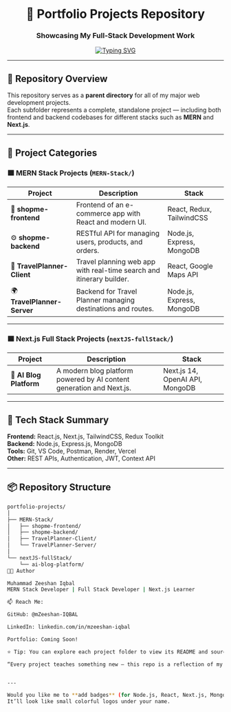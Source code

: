 <h1 align="center">🌟 Portfolio Projects Repository</h1>
<h3 align="center">Showcasing My Full-Stack Development Work</h3>

<p align="center">
  <a href="https://github.com/mZeeshan-IQBAL">
    <img src="https://readme-typing-svg.demolab.com?font=Poppins&weight=500&size=22&pause=1000&center=true&vCenter=true&width=450&lines=MERN+Stack+Developer;Full+Stack+Developer;Next.js+Learner;Passionate+Problem+Solver" alt="Typing SVG" />
  </a>
</p>

---

## 📂 Repository Overview

This repository serves as a **parent directory** for all of my major web development projects.  
Each subfolder represents a complete, standalone project — including both frontend and backend codebases for different stacks such as **MERN** and **Next.js**.

---

## 🚀 Project Categories

### 🟩 MERN Stack Projects (`MERN-Stack/`)

| Project | Description | Stack |
|----------|--------------|--------|
| 🛒 **shopme-frontend** | Frontend of an e-commerce app with React and modern UI. | React, Redux, TailwindCSS |
| ⚙️ **shopme-backend** | RESTful API for managing users, products, and orders. | Node.js, Express, MongoDB |
| 🧭 **TravelPlanner-Client** | Travel planning web app with real-time search and itinerary builder. | React, Google Maps API |
| 🌍 **TravelPlanner-Server** | Backend for Travel Planner managing destinations and routes. | Node.js, Express, MongoDB |

---

### 🟦 Next.js Full Stack Projects (`nextJS-fullStack/`)

| Project | Description | Stack |
|----------|--------------|--------|
| 🧠 **AI Blog Platform** | A modern blog platform powered by AI content generation and Next.js. | Next.js 14, OpenAI API, MongoDB |

---

## 🧰 Tech Stack Summary

**Frontend:** React.js, Next.js, TailwindCSS, Redux Toolkit  
**Backend:** Node.js, Express.js, MongoDB  
**Tools:** Git, VS Code, Postman, Render, Vercel  
**Other:** REST APIs, Authentication, JWT, Context API  

---

## 📦 Repository Structure

```bash
portfolio-projects/
│
├── MERN-Stack/
│   ├── shopme-frontend/
│   ├── shopme-backend/
│   ├── TravelPlanner-Client/
│   └── TravelPlanner-Server/
│
└── nextJS-fullStack/
    └── ai-blog-platform/
🧑‍💻 Author

Muhammad Zeeshan Iqbal
MERN Stack Developer | Full Stack Developer | Next.js Learner

📫 Reach Me:

GitHub: @mZeeshan-IQBAL

LinkedIn: linkedin.com/in/mzeeshan-iqbal

Portfolio: Coming Soon!

⭐ Tip: You can explore each project folder to view its README and source code individually.

“Every project teaches something new — this repo is a reflection of my journey as a full-stack developer.” 🚀


---

Would you like me to **add badges** (for Node.js, React, Next.js, MongoDB, etc.) at the top of the README for a more professional GitHub look?  
It’ll look like small colorful logos under your name.
